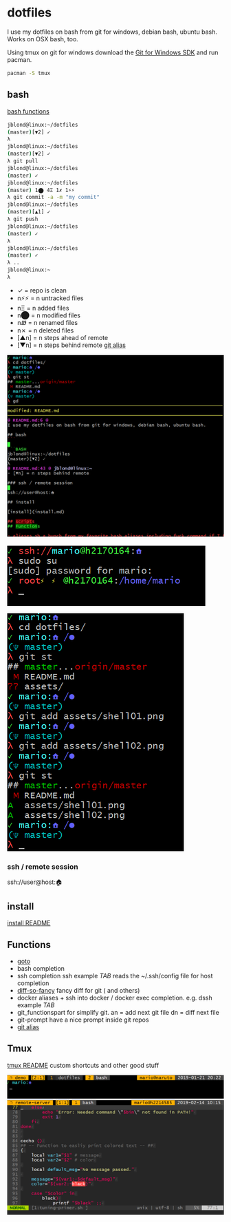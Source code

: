 # dotfiles

I use my dotfiles on bash from git for windows, debian bash, ubuntu bash. Works on OSX bash, too.

Using tmux on git for windows download the [Git for Windows SDK](https://github.com/git-for-windows/build-extra/releases/latest) 
and run pacman.

```bash
pacman -S tmux
```

## bash

[bash functions](bash.md)

```BASH
jblond@linux:~/dotfiles
(master)[▼2] ✓
λ
jblond@linux:~/dotfiles
(master)[▼2] ✓
λ git pull
jblond@linux:~/dotfiles
(master) ✓
jblond@linux:~/dotfiles
(master) 1⬤ 4Ξ 1✗ 1⚡⚡
λ git commit -a -m "my commit"
jblond@linux:~/dotfiles
(master)[▲1] ✓
λ git push
jblond@linux:~/dotfiles
(master) ✓
λ
jblond@linux:~/dotfiles
(master) ✓
λ ..
jblond@linux:~
λ

```

- ✓ = repo is clean
- n⚡⚡  = n untracked files
- nΞ = n added files
- n⬤ = n modified files
- nᏪ = n renamed files
- n✗ = n deleted files
- [▲n] = n steps ahead of remote
- [▼n] = n steps behind remote
[git alias](git.md)

![shell1](assets/shell01.png)

![shell2](assets/shell02.png)

![shell3](assets/shell03.png)

### ssh / remote session

ssh://user@host:🏠

## install

[install README](install.md)

## Functions

- [goto](https://github.com/iridakos/goto)
- bash completion
- ssh completion  ssh example *TAB* reads the ~/.ssh/config file for host completion
- [diff-so-fancy](https://github.com/so-fancy/diff-so-fancy) fancy diff for git ( and others)
- docker aliases + ssh into docker / docker exec completion. e.g. dssh example *TAB*
- git_functionspart for simplify git.  an = add next git file dn = diff next file
- git-prompt have a nice prompt inside git repos
- [git alias](git.md)

## Tmux

[tmux README](tmux.md) custom shortcuts and other good stuff

![shell4](assets/shell04.png)
![shell5](assets/vim-in-tmux.png)
